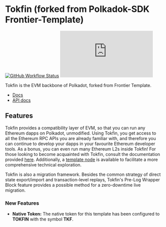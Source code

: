 # Tokfin (forked from Polkadok-SDK Frontier-Template)

[![GitHub Workflow Status](https://img.shields.io/github/actions/workflow/status/polkadot-evm/frontier/test.yml)](https://github.com/polkadot-evm/frontier/actions)
[![Matrix](https://img.shields.io/matrix/frontier:matrix.org)](https://matrix.to/#/#frontier:matrix.org)

Tokfin is the EVM backbone of Polkadot, forked from Frontier Template.

* [Docs](https://polkadot-evm.github.io/frontier)
* [API docs](https://polkadot-evm.github.io/frontier/rustdocs/pallet_evm/)

## Features

Tokfin provides a compatibility layer of EVM, so that you can run any Ethereum dapps on Polkadot, unmodified.
Using Tokfin, you get access to all the Ethereum RPC APIs you are already familiar with, and therefore you can continue to develop your dapps in your favourite Ethereum developer tools.
As a bonus, you can even run many Ethereum L2s inside Tokfin!
For those looking to become acquainted with Tokfin, consult the documentation provided [here](./docs).
Additionally, a [template node](./template/README.md) is available to facilitate a more comprehensive technical exploration.

Tokfin is also a migration framework.
Besides the common strategy of direct state export/import and transaction-level replays, Tokfin's Pre-Log Wrapper Block feature provides a possible method for a zero-downtime live migration.

### New Features

* **Native Token:** The native token for this template has been configured to **TOKFIN** with the symbol **TKF**.
